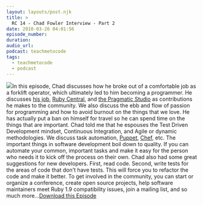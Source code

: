 ```yaml
---
layout: layouts/post.njk
title: >
  RC 14 - Chad Fowler Interview - Part 2
date: 2010-03-26 04:01:56
episode_number:
duration:
audio_url:
podcast: teachmetocode
tags:
  - teachmetocode
  - podcast
---
```


[![](http://localhost/~charleswood/wordpress/wp-content/uploads/2010/01/BuildingSkills-itunes.jpg)](http://localhost/~charleswood/wordpress/wp-content/uploads/2010/01/BuildingSkills-itunes.jpg)In this episode, Chad discusses how he broke out of a comfortable job as a forklift operator, which ultimately led to him becoming a programmer. He discusses [his job](http://infoether.com), [Ruby Central](http://rubycentral.org), and [the Pragmatic Studio](http://pragmaticstudio.com) as contributions he makes to the community. We also discuss the ebb and flow of passion for programming and how to avoid burnout on the things that we love. <!--more-->He has actually put a ban on himself for travel so he can spend time on the things that are important. Chad told me that he espouses the Test Driven Development mindset, Continuous Integration, and Agile or dynamic methodologies. We discuss task automation, [Puppet](http://www.puppetlabs.com/), [Chef](http://wiki.opscode.com/display/chef/Home), etc. The important things in software development boil down to quality. If you can automate your common, important tasks and make it easy for the person who needs it to kick off the process on their own. Chad also had some great suggestions for new developers. First, read code. Second, write tests for the areas of code that don't have tests. This will force you to refactor the code and make it better. To get involved in the community, you can start or organize a conference, create open source projects, help software maintainers meet Ruby 1.9 compatibility issues, join a mailing list, and so much more...[Download this Episode](http://media.libsyn.com/media/charlesmaxwood/RC_14_Chad_Fowler_Part_2.mp3)
